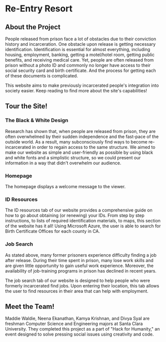 # Re-Entry Resort

## About the Project

People released from prison face a lot of obstacles due to their conviction history and incarceration. One obstacle upon release is getting necessary identification. Identification is essential for almost everything, including housing, employment, banking, getting a motel/hotel room, getting public benefits, and receiving medical care. Yet, people are often released from prison without a photo ID and commonly no longer have access to their social security card and birth certificate. And the process for getting each of these documents is complicated.

This website aims to make previously incarcerated people's integration into society easier. Keep reading to find more about the site's capabilities!

## Tour the Site!

### The Black & White Design

Research has shown that, when people are released from prison, they are often overwhelmed by their sudden independence and the fast-pace of the outside world.
As a result, many subconsciously find ways to become re-incarcerated in order to regain access to the same structure. We aimed to make our website as simple and user-friendly as possible by using black and white fonts and a simplistic structure, so we could present our information in a way that didn't overwhelm our audience.

### Homepage

The homepage displays a welcome message to the viewer.

### ID Resources

The ID resources tab of our website provides a comprehensive guide on how to go about obtaining (or renewing) your IDs. From step by step instructions, to lists of required identification materials, to maps, this section of the website has it all! Using Microsoft Azure, the user is able to search for Birth Certificate Offices for each county in CA.

### Job Search

As stated above, many former prisoners experience difficulty finding a job after release. During their time spent in prison, many lose work skills and are given little opportunity to gain useful work experience. Moreover, the availability of job-training programs in prison has declined in recent years.

The job search tab of our website is designed to help people who were formerly incarcerated find jobs. Upon entering their location, this tab allows the user to find resources in their area that can help with employment.

## Meet the Team!

Maddie Waldie, Neena Ekanathan, Kamya Krishnan, and Divya Syal are freshman Computer Science and Engineering majors at Santa Clara University. They completed this project as a part of "Hack for Humanity," an event designed to solve pressing social issues using creativity and code.
